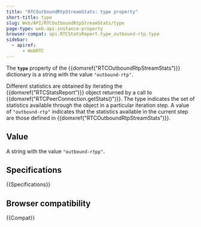```yaml
---
title: "RTCOutboundRtpStreamStats: type property"
short-title: type
slug: Web/API/RTCOutboundRtpStreamStats/type
page-type: web-api-instance-property
browser-compat: api.RTCStatsReport.type_outbound-rtp.type
sidebar:
  - apiref:
      - WebRTC
---
```


The **`type`** property of the {{domxref("RTCOutboundRtpStreamStats")}} dictionary is a string with the value `"outbound-rtp"`.

Different statistics are obtained by iterating the {{domxref("RTCStatsReport")}} object returned by a call to {{domxref("RTCPeerConnection.getStats()")}}.
The type indicates the set of statistics available through the object in a particular iteration step.
A value of `"outbound-rtp"` indicates that the statistics available in the current step are those defined in {{domxref("RTCOutboundRtpStreamStats")}}.

## Value

A string with the value `"outbound-rtpp"`.

## Specifications

{{Specifications}}

## Browser compatibility

{{Compat}}
